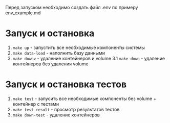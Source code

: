Перед запуском необходимо создать файл .env по примеру env_example.md

# Запуск и остановка

1. `make up` - запустить все необходимые компоненты системы
2. `make data-load` - наполнить базу данными
3. `make downv` - удаление контейнеров и volume
3.1 `make down` - удаление контейнеров без удаления volume

# Запуск и остановка тестов

1. `make test` - запусить все необходимые компоненты без volume + контейнер с тестами
2. `make test-result` - просмотр результатов тестов
3. `make down-test` - удаление контейнеров
